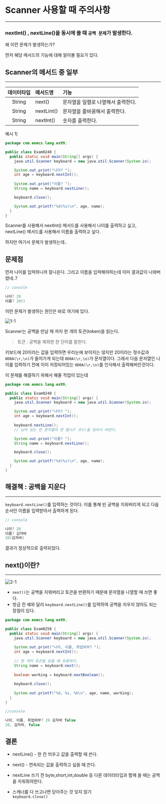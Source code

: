 # Scanner 사용할 때 주의사항
___
### nextInt() , nextLine()을 동시에 쓸 때   `공백 문제`가 발생한다.

왜 이런 문제가 발생하는가?

먼저 해당 메서드의 기능에 대해 알아볼 필요가 있다.

## Scanner의 메서드 중 일부
___
|데이터타입|메서드명|기능|
|:---:|:---|:---|
String|next() | 문자열을 일렬로 나열해서 출력한다.
String|nextLint() | 문자열을 줄바꿈해서 출력한다.
String|nextInt() | 숫자를 출력한다.

예시 1)

```java
package com.eomcs.lang.ex99;

public class Exam0240 {
  public static void main(String[] args) { 
    java.util.Scanner keyboard = new java.util.Scanner(System.in);

    System.out.print("나이? ");
    int age = keyboard.nextInt();
    
    System.out.print("이름? ");
    String name = keyboard.nextLine();

    keyboard.close();

    System.out.printf("%d(%s)\n", age, name);
  }
}
```
Scanner를 사용해서 nextInt() 메서드를 사용해서 나이를 출력하고 싶고, <br>nextLine() 메서드를 사용해서 이름을 출력하고 싶다.

하지만 여기서 문제가 발생하는데..

## 문제점

 먼저 나이를 입력하니까 잘나온다.
 그리고 이름을 입력해야하는데
 이미 결과값이 나와버렸네..?
 ```java
 // console

나이? 20
이름? 20()
 ```

 이런 문제가 발생하는 원인은 바로 여기에 있다.

 ![1-1](https://user-images.githubusercontent.com/86590036/124746096-74d3fd00-df5b-11eb-82a9-532ff630845a.jpg)


Scanner는 공백을 만날 때 까지 한 개의 토큰(token)을 읽는다. 
> 토큰 : 공백을 제외한 한 단어를 말한다.

키보드에 20이라는 값을 입력하면 우리눈에 보이지는 않지만 20이라는 정수값과 `0D0A(\r,\n)`가 들어가게 되는데 `0D0A(\r,\n)`가 문자열이다.
그래서 다음 문자열인 나이를 입력하기 전에 이미 저장되어있는 `0D0A(\r,\n)`를 인식해서 출력해버린것이다.

이 문제를 해결하기 위해서 해줄 작업이 있는데 
```java
package com.eomcs.lang.ex99;

public class Exam0240 {
  public static void main(String[] args) { 
    java.util.Scanner keyboard = new java.util.Scanner(System.in);

    System.out.print("나이? ");
    int age = keyboard.nextInt();
    
    keyboard.nextLine(); 
    // 남아 있는 빈 문자열의 한 줄(LF 코드)을 읽어서 버린다.

    System.out.print("이름? ");
    String name = keyboard.nextLine();

    keyboard.close();

    System.out.printf("%d(%s)\n", age, name);
  }
}

```
## 해결책 : 공백을 지운다
___
`keyboard.nextLine()`를 입력하는 것이다.
이를 통해 빈 공백을 지워버리게 되고 다음 순서인 이름을 입력받아서 출력하게 된다.

```java
// console

나이? 20
이름? 김자바
20(김자바)
```
결과가 정상적으로 출력되었다.

## next()이란?
___

![2-1](https://user-images.githubusercontent.com/86590036/124746922-61756180-df5c-11eb-98c2-82ef3a19d06e.jpg)
- `next()`는 공백을 지워버리고 토큰을 반환하기 때문에 문자열을 나열할 때 쓰면 좋다.
- 방금 전 예와 달리 `keyboard.nextLine()`를 입력하여 공백을 지우지 않아도 되는 장점이 있다.
```java
package com.eomcs.lang.ex99;

public class Exam0250 {
  public static void main(String[] args) { 
    java.util.Scanner keyboard = new java.util.Scanner(System.in);
    
    System.out.print("나이, 이름, 취업여부? ");
    int age = keyboard.nextInt();
    
    // 한 개의 토큰을 읽을 때 유용하다.
    String name = keyboard.next();
    
    boolean working = keyboard.nextBoolean();
    
    keyboard.close();
    
    System.out.printf("%d, %s, %b\n", age, name, working);
  }
}
```
```java
//console

나이, 이름, 취업여부? 20 김자바 false
20, 김자바, false
```

## 결론 
- nextLine() - 한 칸 띄우고 값을 출력할 때 쓴다.
- next() - 연속되는 값을 출력하고 싶을 때 쓴다.
- nextLine 쓰기 전 byte,short,int,double 등 다른 데이터타입과 함께 쓸 때는 공백을 지워줘야한다.

- 스캐너를 다 쓰고나면 닫아주는 것 잊지 않기<br>
`keyboard.close()` 














